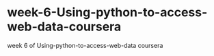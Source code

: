 # week-6-Using-python-to-access-web-data-coursera
week 6 of Using-python-to-access-web-data coursera
